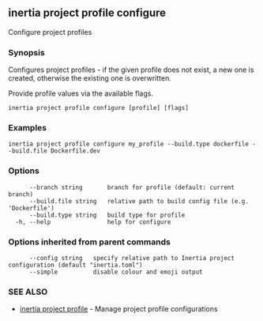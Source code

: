 ## inertia project profile configure

Configure project profiles

### Synopsis

Configures project profiles - if the given profile does not exist,
a new one is created, otherwise the existing one is overwritten.

Provide profile values via the available flags.

```
inertia project profile configure [profile] [flags]
```

### Examples

```
inertia project profile configure my_profile --build.type dockerfile --build.file Dockerfile.dev
```

### Options

```
      --branch string       branch for profile (default: current branch)
      --build.file string   relative path to build config file (e.g. 'Dockerfile')
      --build.type string   build type for profile
  -h, --help                help for configure
```

### Options inherited from parent commands

```
      --config string   specify relative path to Inertia project configuration (default "inertia.toml")
      --simple          disable colour and emoji output
```

### SEE ALSO

* [inertia project profile](inertia_project_profile.md)	 - Manage project profile configurations

